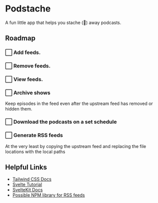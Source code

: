 # Podstache

A fun little app that helps you stache (🥸) away podcasts.


## Roadmap


### ⬜ Add feeds.

### ⬜ Remove feeds.

### ⬜ View feeds.

### ⬜ Archive shows

Keep episodes in the feed even after the upstream feed has removed or hidden them.


### ⬜ Download the podcasts on a set schedule

### ⬜ Generate RSS feeds


At the very least by copying the upstream feed and replacing the file locations with the local paths


## Helpful Links

- [Tailwind CSS Docs](https://tailwindcss.com/docs/utility-first)
- [Svelte Tutorial](https://learn.svelte.dev/tutorial)
- [SvelteKit Docs](https://kit.svelte.dev/docs/introduction)
- [Possible NPM library for RSS feeds](https://github.com/jpmonette/feed)